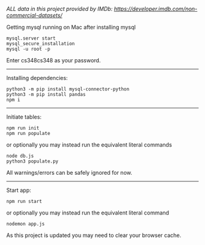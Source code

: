 *ALL data in this project provided by IMDb: https://developer.imdb.com/non-commercial-datasets/*

Getting mysql running on Mac after installing mysql
```
mysql.server start
mysql_secure_installation
mysql -u root -p
```
Enter cs348cs348 as your password.

---
Installing dependencies:
```
python3 -m pip install mysql-connector-python
python3 -m pip install pandas
npm i
```
---
Initiate tables:
```
npm run init
npm run populate
```
or optionally you may instead run the equivalent literal commands
```
node db.js
python3 populate.py
```
All warnings/errors can be safely ignored for now.

---
Start app:
```
npm run start
```
or optionally you may instead run the equivalent literal command
```
nodemon app.js
```
As this project is updated you may need to clear your browser cache.
